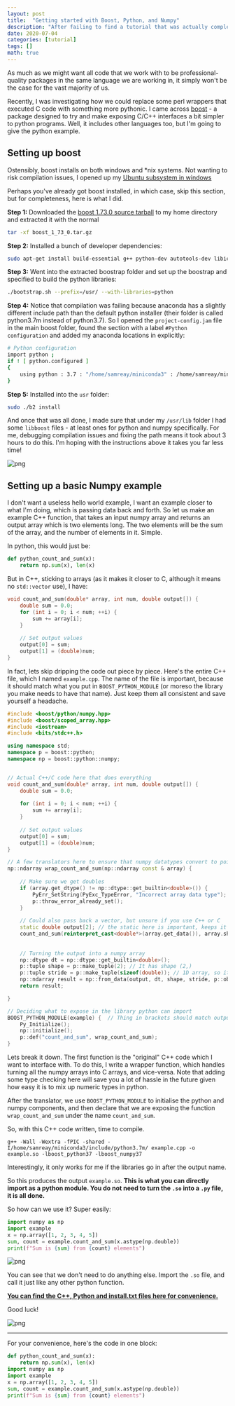 ```yaml
---
layout: post
title:  "Getting started with Boost, Python, and Numpy"
description: "After failing to find a tutorial that was actually complete, I decided to make one myself."
date: 2020-07-04
categories: [tutorial]
tags: []
math: true
---
```


As much as we might want all code that we work with to be professional-quality packages in the same language we are working in, it simply won't be the case for the vast majority of us.

Recently, I was investigating how we could replace some perl wrappers that executed C code with something more pythonic. I came across [boost](https://www.boost.org/) - a package designed to try and make exposing C/C++ interfaces a bit simpler to python programs. Well, it includes other languages too, but I'm going to give the python example.

## Setting up boost

Ostensibly, boost installs on both windows and \*nix systems. Not wanting to risk compilation issues, I opened up my [Ubuntu subsystem in windows](https://docs.microsoft.com/en-us/windows/wsl/install-win10)

Perhaps you've already got boost installed, in which case, skip this section, but for completeness, here is what I did.

**Step 1:** Downloaded the [boost 1.73.0 source tarball](https://dl.bintray.com/boostorg/release/1.73.0/source/boost_1_73_0.tar.gz) to my home directory and extracted it with the normal 


<div class="reduced-code width-27" markdown=1>

```bash
tar -xf boost_1_73_0.tar.gz
```

</div>


**Step 2:** Installed a bunch of developer dependencies:


<div class="expanded-code width-120" markdown=1>

```bash
sudo apt-get install build-essential g++ python-dev autotools-dev libicu-dev build-essential libbz2-dev libboost-all-dev
```

</div>


**Step 3:** Went into the extracted boostrap folder and set up the boostrap and specified to build the python libraries:


<div class="reduced-code width-53" markdown=1>

```bash
./bootstrap.sh --prefix=/usr/ --with-libraries=python
```

</div>



**Step 4:** Notice that compilation was failing because anaconda has a slightly different include path than the default python installer (their folder is called python3.7m instead of python3.7). So I opened the `project-config.jam` file in the main boost folder, found the section with a label `#Python configuration` and added my anaconda locations in explicitly:


<div class="expanded-code width-99" markdown=1>

```bash
# Python configuration
import python ;
if ! [ python.configured ]
{
    using python : 3.7 : "/home/samreay/miniconda3" : /home/samreay/miniconda3/include/python3.7m ;
}
```

</div>


**Step 5:** Installed into the `usr` folder:


<div class="reduced-code width-17" markdown=1>

```bash
sudo ./b2 install
```

</div>


And once that was all done, I made sure that under my `/usr/lib` folder I had some `libboost` files - at least ones for python and numpy specifically. For me, debugging compilation issues and fixing the path means it took about 3 hours to do this. I'm hoping with the instructions above it takes you far less time!




    
![png](2020-07-04-Boost_files/2020-07-04-Boost_1_0.png)
    



## Setting up a basic Numpy example

I don't want a useless hello world example, I want an example closer to what I'm doing, which is passing data back and forth. So let us make an example C++ function, that takes an input numpy array and returns an output array which is two elements long. The two elements will be the sum of the array, and the number of elements in it. Simple.

In python, this would just be:



<div class="reduced-code width-28" markdown=1>

```python
def python_count_and_sum(x):
    return np.sum(x), len(x)
```

</div>


But in C++, sticking to arrays (as it makes it closer to C, although it means no `std::vector` use), I have:


<div class=" width-61" markdown=1>

```cpp
void count_and_sum(double* array, int num, double output[]) {
    double sum = 0.0;
    for (int i = 0; i < num; ++i) {
        sum += array[i];
    }
    
    // Set output values
    output[0] = sum;
    output[1] = (double)num;
}
```

</div>


In fact, lets skip dripping the code out piece by piece. Here's the entire C++ file, which I named `example.cpp`. The name of the file is important, because it should match what you put in `BOOST_PYTHON_MODULE` (or moreso the library you make needs to have that name). Just keep them all consistent and save yourself a headache.


<div class="expanded-code width-92" markdown=1>

```cpp
#include <boost/python/numpy.hpp>
#include <boost/scoped_array.hpp>
#include <iostream>
#include <bits/stdc++.h> 

using namespace std;
namespace p = boost::python;
namespace np = boost::python::numpy;


// Actual C++/C code here that does everything
void count_and_sum(double* array, int num, double output[]) {
    double sum = 0.0;
    
    for (int i = 0; i < num; ++i) {
        sum += array[i];
    }
     
    // Set output values
    output[0] = sum;
    output[1] = (double)num;
}

// A few translators here to ensure that numpy datatypes convert to pointers and what not
np::ndarray wrap_count_and_sum(np::ndarray const & array) {
    
    // Make sure we get doubles
    if (array.get_dtype() != np::dtype::get_builtin<double>()) {
        PyErr_SetString(PyExc_TypeError, "Incorrect array data type");
        p::throw_error_already_set();
    }
    
    // Could also pass back a vector, but unsure if you use C++ or C
    static double output[2]; // the static here is important, keeps it around!
    count_and_sum(reinterpret_cast<double*>(array.get_data()), array.shape(0), output);
        
        
    // Turning the output into a numpy array
    np::dtype dt = np::dtype::get_builtin<double>();
    p::tuple shape = p::make_tuple(2); // It has shape (2,)
    p::tuple stride = p::make_tuple(sizeof(double)); // 1D array, so its just size of double
    np::ndarray result = np::from_data(output, dt, shape, stride, p::object());
    return result;

}

// Deciding what to expose in the library python can import
BOOST_PYTHON_MODULE(example) {  // Thing in brackets should match output library name
    Py_Initialize();
    np::initialize();
    p::def("count_and_sum", wrap_count_and_sum);
}
```

</div>


Lets break it down. The first function is the "original" C++ code which I want to interface with. To do this, I write a wrapper function, which handles turning all the numpy arrays into C arrays, and vice-versa. Note that adding some type checking here will save you a lot of hassle in the future given how easy it is to mix up numeric types in python.

After the translator, we use `BOOST_PYTHON_MODULE` to initialise the python and numpy components, and then declare that we are exposing the function `wrap_count_and_sum` under the name `count_and_sum`.

So, with this C++ code written, time to compile.


<div class="expanded-code width-137" markdown=1>

```
g++ -Wall -Wextra -fPIC -shared -I/home/samreay/miniconda3/include/python3.7m/ example.cpp -o example.so -lboost_python37 -lboost_numpy37
```

</div>

Interestingly, it only works for me if the libraries go in after the output name.

So this produces the output `example.so`. **This is what you can directly import as a python module. You do not need to turn the `.so` into a `.py` file, it is all done.**

So how can we use it? Super easily:


<div class="reduced-code width-55" markdown=1>

```python
import numpy as np
import example
x = np.array([1, 2, 3, 4, 5])
sum, count = example.count_and_sum(x.astype(np.double))
print(f"Sum is {sum} from {count} elements")
```

</div>






    
![png](2020-07-04-Boost_files/2020-07-04-Boost_5_0.png)
    



You can see that we don't need to do anything else. Import the `.so` file, and call it just like any other python function. 

[**You can find the C++, Python and install.txt files here for convenience.**](/static/notebooks/boost/boost.zip)

Good luck!






    
![png](cover.png?class="img-main")
    





******

For your convenience, here's the code in one block:

```python
def python_count_and_sum(x):
    return np.sum(x), len(x)
import numpy as np
import example
x = np.array([1, 2, 3, 4, 5])
sum, count = example.count_and_sum(x.astype(np.double))
print(f"Sum is {sum} from {count} elements")
```